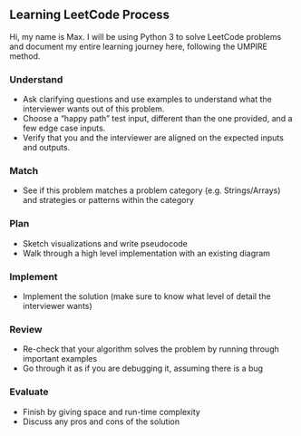 ## Learning LeetCode Process
Hi, my name is Max. I will be using Python 3 to solve LeetCode problems and document my entire learning journey here, following the UMPIRE method.

### Understand
- Ask clarifying questions and use examples to understand what the interviewer wants out of this problem.
- Choose a “happy path” test input, different than the one provided, and a few edge case inputs. 
- Verify that you and the interviewer are aligned on the expected inputs and outputs.
### Match
- See if this problem matches a problem category (e.g. Strings/Arrays) and strategies or patterns within the category
### Plan
- Sketch visualizations and write pseudocode
- Walk through a high level implementation with an existing diagram
### Implement
- Implement the solution (make sure to know what level of detail the interviewer wants)
### Review
- Re-check that your algorithm solves the problem by running through important examples
- Go through it as if you are debugging it, assuming there is a bug
### Evaluate
- Finish by giving space and run-time complexity
- Discuss any pros and cons of the solution